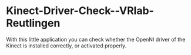 Kinect-Driver-Check--VRlab-Reutlingen
=====================================

With this little application you can check whether the OpenNI driver of the Kinect is installed correctly, or activated properly.
